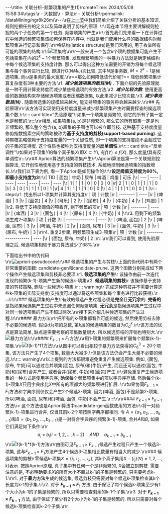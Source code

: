 ---\rtitle: 关联分析-频繁项集的产生(1)\rcreateTime: 2024/05/08 15:58:34\rtags:\r  - 大数据\r  - 算法\r  - 关联分析\rpermalink: /dataMining/ngr8k26m/\r---\r在[上一节](/dataMining/j32xc8g7/)中我们简单介绍了关联分析的基本知识, 规则挖掘任务的定义以及简单说明了剪枝的原理. \r\r现在本节将主要讲解规则挖掘的两个子任务的第一个任务: 频繁项集的产生\r<!-- more -->\r\r首先我们先来看一下在计算过程中候选的频繁项集该如何保存在内存中, 也就是我们使用什么样的数据结构对频繁项集进行记录和保存.\r\r格结构(lattice structure)是我们常用的, 用于枚举所有可能的项集的结构.\r\r![项集格](/screen_shot/itemset.png)\r\r\r一般来说一个包含$k$个项的数据集可能产生不包括空集在内的$2^k-1$个频繁项集. 发现频繁项集的一种暴力方法就是确定格结构中每个候选项集的支持度计数. 那么可以得出这种方法需要的开销为将每个候选项集与每个事务进行比较, 即进行$O(NM \omega)$次比较, 其中$N$是事务数, $M=2^k-1$是候选项集, 而$\omega$是事务的最大宽度.\r\r==那么如何降低该代价呢?== 降低频繁项集计算复杂度有3种主要的方法:\r1. ***减少候选项集的数目($M$)*** . 下面介绍的先验原理就是一种不用计算支持度而减少某些候选项的有效方法.\r2. ***减少比较次数***. 使用更高级的数据结构来存储候选项集或者压缩数据集, 以此来减少比较次数.\r3. ***减少事务数目($N$)*** . 随着候选集的规模越来越大, 能支持项集的事务将会越来越少.\r\r## 先验原理\r\r该方法可实现使用支持度度量来减少频繁项集产生时需要探查的候选项集个数.\r\r::: card  title="先验原理"\r如果一个项集是频繁的, 则它的所有子集一定也是频繁的.\r:::\r\r相反, 如果项集{a, b}是非频繁的, 那么它的所有超集一定是也非频繁的, 那么整个包含{a, b}超集的子图也可以被立即剪枝. 这种基于支持度度量修剪指数搜索空间的策略被称为**基于支持度的剪枝(support-based purning)**. 这种剪枝策略依赖于支持度度量的一个关键性质, 即一个项集的支持度绝不会超过它的子集的支持度. 这个性质也被称为支持度度量的**反单调性**.\r\r::: card  title="反单调性"\r如果对于项集$Y$的每个真子集$X$(即$X \subset Y$), 有$f(Y) \le f(X)$, 那么度量$f$具有反单调性\r:::\r\r## Apriori算法的频繁项集产生\r\rApriori算法是第一个关联规则挖掘算法, 它开创性地使用基于支持度的剪枝技术, 系统地控制候选项集的指数增长.\r\r我们以下表为例, 看一下Apriori是如何操作的:\r\r**设定阈值支持度为60%, 即最小支持度为3**\r\r| TID | 面包 | 牛奶 | 尿布 | 啤酒 | 鸡蛋 | 可乐 |\r| --- | ---- | ---- | ---- | ---- | ---- | ---- |\r| 1   | 1    | 1    | 0    | 0    | 0    | 0    |\r| 2   | 1    | 0    | 1    | 1    | 1    | 0    |\r| 3   | 0    | 1    | 1    | 1    | 0    | 1    |\r| 4   | 1    | 1    | 1    | 1    | 0    | 0    |\r| 4   | 1    | 1    | 1    | 0    | 0    | 1    |\r::: steps\r1. 找出所以1-项集并计算其支持度\r   | 项       | 计数 |\r   | -------- | ---- |\r   | \{啤酒\} | 3    |\r   | \{面包\} | 4    |\r   | \{可乐\} | 2    |\r   | \{尿布\} | 4    |\r   | \{牛奶\} | 4    |\r   | \{鸡蛋\} | 1    |\r2. 将低于支持度阈值的项丢弃, 剩下频繁的项\r   | 项       | 计数 |\r   | -------- | ---- |\r   | \{啤酒\} | 3    |\r   | \{面包\} | 4    |\r   | \{尿布\} | 4    |\r   | \{牛奶\} | 4    |\r\r3. 用剩下的频繁项生成2-项集\r   | 项             | 计数 |\r   | -------------- | ---- |\r   | \{啤酒, 面包\} | 2    |\r   | \{啤酒, 尿布\} | 3    |\r   | \{啤酒, 牛奶\} | 2    |\r   | \{面包, 尿布\} | 3    |\r   | \{面包, 牛奶\} | 3    |\r   | \{尿布, 牛奶\} | 3    |\r\r4. 重复2步骤, 用频繁项生成3-项集\r    | 项                   | 计数 |\r    | -------------------- | ---- |\r    | \{面包, 尿布, 牛奶\} | 2    |\r:::\r\r我们可以看到, 使用先验原理之后, 候选项集相较于暴力算法减少了68%.\r\r<div id="apriori-pseudocode">下面给出书中的伪代码</div>\r\r![apriori-pseudocode](/screen_shot/apriori-pseudocode.png)\r\r## 候选项集的产生与剪枝\r上面的伪代码中有两个非常重要的函数: candidate-gen和candidate-prune. 这两个函数分别完成如下两个操作产生候选项集和剪枝非必要项.\r1. **候选项集的产生**\r   该操作由前一次迭代发现的频繁(k-1)-项集产生新的候选k-项集\r2. **候选项集的剪枝**\r   该操作基于支持度的剪枝策略, 删除一些候选k-项集.\r   ::: warning\r   完成这种剪枝并不需要计算这些k-项集的实际支持度(支持度可以通过将这些项集和每个事务进行比较获得).\r   :::\r\r\r### 候选项集的产生\r有效的候选产生过程必须是**完全**且**无冗余**的. **完备的**是指如果候选集产生过程中未遗漏任何频繁项集, **无冗余**是指候选项集产生过程中对同一候选项集的产生不超过两次.\r\r接下来介绍几种候选项集的产生过程.\r\r\r#### 暴力方法\r\r把所有的k-项集都看作可能的候选, 然后使用剪枝去除不必要的候选项. 假设$d$为项的总数, 第$k$层的候选项集的数目为$C_d^k$.\r\r该方法的优点是算法简单, 缺点是需要考察的项集数量很大, 所以候选剪枝的开销也特别大.\r\r![暴力方法](/screen_shot/brute-force.png)\r\r\r#### $F_{k-1} \times F_{1}$方法\r\r用1-项集的频繁项来扩展每个频繁(k-1)-项集.\r\r![f(k-1)*f1方法](/screen_shot/fk-1-f1.png)\r\r从图中可以看出相较于暴力方法获得的$C_6^3=20$个项集, 该方法只产生了4个项集, 数量大大减少.\r但是该方法仍会产生大量不必要的候选.\r\r::: warning\r\r以上提到的方法都很难避免重复产生候选项集. 例如, {面包, 尿布, 牛奶}可以通过合并项集{面包, 尿布}和{牛奶}产生, 而且还可以通过{面包, 牛奶}和{尿布}合并产生, 或者合并{尿布, 牛奶}和{面包}产生.\r\r避免重复产生候选项集的一种方式是使用字典序, 确保每个频繁项集中的项以字典序存储. 然后每个(k-1)-项集$X$只用字典序比$X$中所有的项都大的频繁项进行扩展. \r\r如果协同$F_{k-1} \times F_{1}$方法和字典序则仅仅会产生2个候选3-项集. 因为{啤酒, 面包}不是频繁2-项集, 所以{啤酒, 面包, 尿布}和{啤酒, 面包, 牛奶}不会产生.\r:::\r\r\r#### $F_{k-1} \times F_{k-1}$方法\r> 这个方法也是Apriori算法中candidate-gen函数使用的方法\r\r将一对频繁(k-1)-项集进行合并, 仅当其前k-2个项按照字典序都相同. 令 $A=\{a_1, a_2, \dots, a_{k-1}\}$和$B=\{b_1, b_2, \dots , b_{k-1}\}$是一对符合字典序的频繁(k-1)-项集, 合并$A$和$B$, 如果它们满足如下条件:\r\r$$\tag{2.1} a_i \times b_i (i=1,2,\dots, k-2) \quad AND \quad a_{k-1} \neq b_{k-1}$$\r\r![f(k-1)*f(k-1)方法](/screen_shot/fk-1-fk-1.png)\r\r由图可见$F_{k-1} \times F_{k-1}$候选产生过程只产生一个候选3-项集, 这与$F_{k-1} \times F_{1}$方法产生4个候选3-项集相比数量有相当大的减少.\r\r### 候选项集的剪枝\r零候选k-项集$X=\{i_1, i_2, \dots, i_k\}$, 其k个真子集用$X-\{i_j\}(\forall j=1,2,\dots,k)$表示. 按照Apriori原理, 真子集中有任何一个是非频繁的, $X$会被立刻剪枝. 需要注意的是, 不必明确要求$X$的所有大小不超过k-1的子集是频繁的, 只需要考虑k-1.\r\r1. 对于**暴力方法**生成的候选集, 候选剪枝只需要对每个候选k-项集检查其k个长度为k-1的子集.\r\r2. 对于 **$F_{k-1} \times F_{1}$** 方法, 由于保证了每个候选k-项集至少有1个大小为k-1的子集是频繁的, 所以只需要检查剩余的k-1个子集.\r\r3. 对于 **$F_{k-1} \times F_{k-1}$** 方法, 由于保证了至少有2个大小为k-1的子集是频繁的, 所以只需要对每个候选k-项集检查其k-2个子集.\r\r